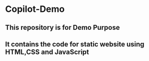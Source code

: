 # Copilot-Demo
## This repository is for Demo Purpose
## It contains the code for static website using HTML,CSS and JavaScript
